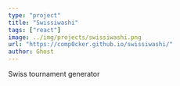 ```yaml
---
type: "project"
title: "Swissiwashi"
tags: ["react"]
image: ../img/projects/swissiwashi.png
url: "https://comp0cker.github.io/swissiwashi/"
author: Ghost
---
```


Swiss tournament generator